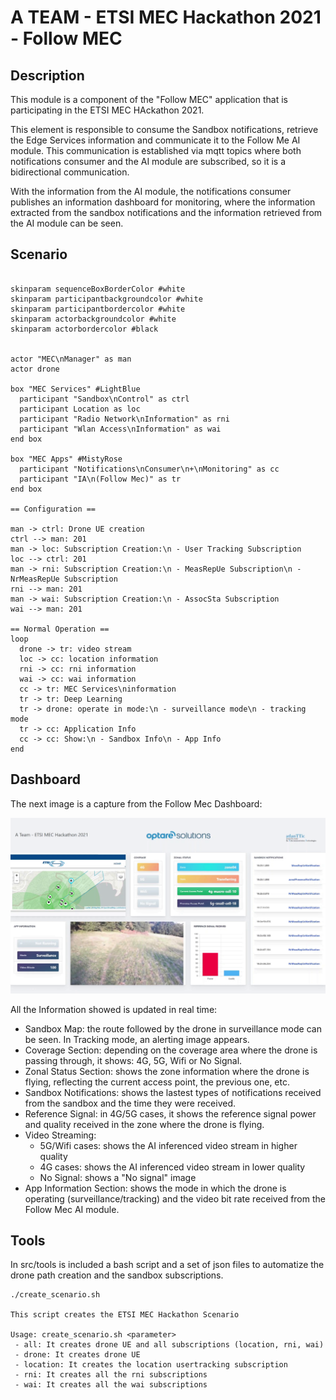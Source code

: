 # A TEAM - ETSI MEC Hackathon 2021 - Follow MEC

## Description

This module is a component of the "Follow MEC" application that is participating in the ETSI MEC HAckathon 2021.

This element is responsible to consume the Sandbox notifications, retrieve the Edge Services information and communicate it to the Follow Me AI module. This communication is established via mqtt topics where both notifications consumer and the AI module are subscribed, so it is a bidirectional communication.

With the information from the AI module, the notifications consumer publishes an information dashboard for monitoring, where the information extracted from the sandbox notifications and the information retrieved from the AI module can be seen.

## Scenario

```plantuml

skinparam sequenceBoxBorderColor #white
skinparam participantbackgroundcolor #white
skinparam participantbordercolor #white
skinparam actorbackgroundcolor #white
skinparam actorbordercolor #black


actor "MEC\nManager" as man
actor drone

box "MEC Services" #LightBlue
  participant "Sandbox\nControl" as ctrl
  participant Location as loc
  participant "Radio Network\nInformation" as rni
  participant "Wlan Access\nInformation" as wai  
end box

box "MEC Apps" #MistyRose
  participant "Notifications\nConsumer\n+\nMonitoring" as cc
  participant "IA\n(Follow Mec)" as tr  
end box

== Configuration ==

man -> ctrl: Drone UE creation
ctrl --> man: 201
man -> loc: Subscription Creation:\n - User Tracking Subscription
loc --> ctrl: 201
man -> rni: Subscription Creation:\n - MeasRepUe Subscription\n - NrMeasRepUe Subscription 
rni --> man: 201
man -> wai: Subscription Creation:\n - AssocSta Subscription
wai --> man: 201

== Normal Operation ==
loop
  drone -> tr: video stream
  loc -> cc: location information
  rni -> cc: rni information
  wai -> cc: wai information
  cc -> tr: MEC Services\ninformation 
  tr -> tr: Deep Learning
  tr -> drone: operate in mode:\n - surveillance mode\n - tracking mode
  tr -> cc: Application Info
  cc -> cc: Show:\n - Sandbox Info\n - App Info
end
```

## Dashboard

The next image is a capture from the Follow Mec Dashboard:

![dashboard](./src/notifications/static/images/dashboard.png)

All the Information showed is updated in real time:
- Sandbox Map: the route followed by the drone in surveillance mode can be seen. In Tracking mode, an alerting image appears.
- Coverage Section: depending on the coverage area where the drone is passing through, it shows: 4G, 5G, Wifi or No Signal.
- Zonal Status Section: shows the zone information where the drone is flying, reflecting the current access point, the previous one, etc.
- Sandbox Notifications: shows the lastest types of notifications received from the sandbox and the time they were received.
- Reference Signal: in 4G/5G cases, it shows the reference signal power and quality received in the zone where the drone is flying.
- Video Streaming: 
  - 5G/Wifi cases: shows the AI inferenced video stream in higher quality
  - 4G cases: shows the AI inferenced video stream in lower quality
  - No Signal: shows a "No signal" image
-  App Information Section: shows the mode in which the drone is operating (surveillance/tracking) and the video bit rate received from the Follow Mec AI module.

## Tools

In src/tools is included a bash script and a set of json files to automatize the drone path creation and the sandbox subscriptions.

```
./create_scenario.sh

This script creates the ETSI MEC Hackathon Scenario

Usage: create_scenario.sh <parameter>
 - all: It creates drone UE and all subscriptions (location, rni, wai)
 - drone: It creates drone UE
 - location: It creates the location usertracking subscription
 - rni: It creates all the rni subscriptions
 - wai: It creates all the wai subscriptions
```
